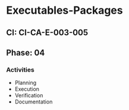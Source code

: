 # Executables-Packages

## CI: CI-CA-E-003-005
## Phase: 04

### Activities
- Planning
- Execution
- Verification
- Documentation
